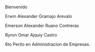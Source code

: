 Bienvenido

Erwin Alexander Gramajo Arevalo

Emerson Alexander Ruano Contreras

Byron Omar Ajquiy Castro

6to Perito en Administracion de Empresas.
